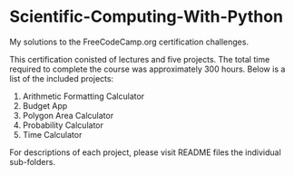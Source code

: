 # Scientific-Computing-With-Python
My solutions to the FreeCodeCamp.org certification challenges.

This certification conisted of lectures and five projects. The total time required to complete the course was approximately 300 hours. Below is a list of the included projects:

1. Arithmetic Formatting Calculator 
2. Budget App
3. Polygon Area Calculator
4. Probability Calculator
5. Time Calculator

For descriptions of each project, please visit README files the individual sub-folders.
